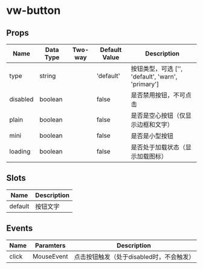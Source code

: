 # vw-button

## Props

| Name | Data Type |  Two-way | Default Value | Description |
| --- | --- | --- | --- | --- |
| type | string | | 'default' | 按钮类型，可选 ['', 'default', 'warn', 'primary'] |
| disabled | boolean | | false | 是否禁用按钮，不可点击 |
| plain | boolean | | false | 是否是空心按钮（仅显示边框和文字）|
| mini | boolean | | false | 是否是小型按钮 |
| loading | boolean | | false | 是否处于加载状态（显示加载图标） |

## Slots

| Name | Description |
| --- | --- |
| default | 按钮文字 |


## Events

| Name | Paramters | Description |
| --- | --- | --- |
| click | MouseEvent | 点击按钮触发（处于disabled时，不会触发） |
